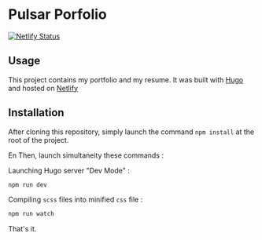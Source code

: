 # Pulsar Porfolio

[![Netlify Status](https://api.netlify.com/api/v1/badges/c83566a2-4507-4064-927e-5b59810dd673/deploy-status)](https://app.netlify.com/sites/thepulsar/deploys)

## Usage

This project contains my portfolio and my resume.
It was built with [Hugo](https://gohugo.io/) and hosted on [Netlify](https://www.netlify.com/)

## Installation

After cloning this repository, simply launch the command `npm install` at the root of the project.

En Then, launch simultaneity these commands :

Launching Hugo server "Dev Mode" :

```bash
npm run dev
```

Compiling `scss` files into minified `css` file :

 ```bash
npm run watch
```

That's it.